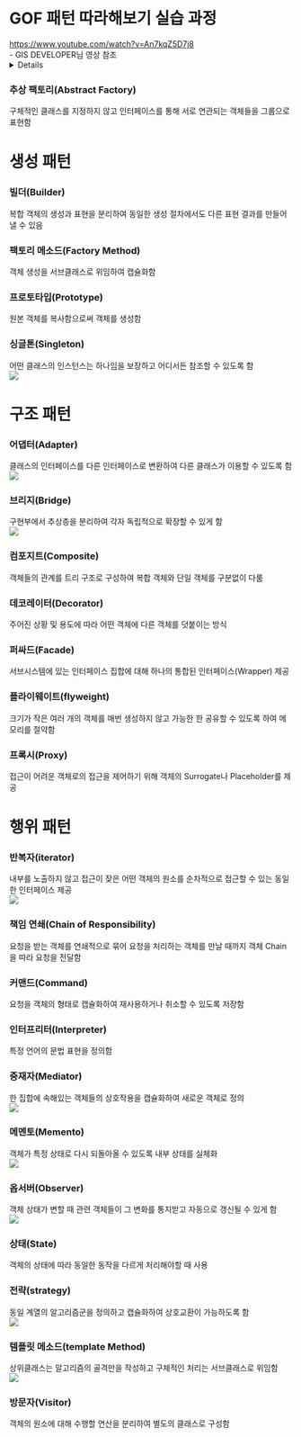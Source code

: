 # GOF 패턴 따라해보기 실습 과정
<u>
<a>https://www.youtube.com/watch?v=An7kqZ5D7j8</a>
</u><br>
- GIS DEVELOPER님 영상 참조 
<details>
개발환경 : Intellij, JDK 11 <br>
<ol>
<h4>목차</h4>
<li>iterator</li>
<li>strategy</li>
<li>Singleton</li>
<li>Bridge</li>
<li>template</li>
<li>Adapter</li>
<li>flyweight</li>
<li>Composite</li>
<li>Factory Method</li>
<li>Observer</li>
<li>Mediator</li>
<li>Memento</li>
<li>Proxy</li>
<li>Decorator</li>
<li>Chain of Responsibility</li>
<li>Prototype</li>
<li>Facade</li>
<li>Builder</li>
<li>Command</li>
<li>Abstract Factory</li>
<li>State</li>
<li>Interpreter</li>
<li>Visitor</li>
</ol>
</details>


### 추상 팩토리(Abstract Factory)
<summary>구체적인 클래스를 지정하지 않고 인터페이스를 통해 서로 연관되는 객체들을 그룹으로 표현함</summary>

# 생성 패턴
### 빌더(Builder)
<summary>복합 객체의 생성과 표현을 분리하여 동일한 생성 절차에서도 다른 표현 결과를 만들어낼 수 있음</summary>

### 팩토리 메소드(Factory Method)
<summary>객체 생성을 서브클래스로 위임하여 캡슐화함</summary>

### 프로토타입(Prototype)
<summary>원본 객체를 복사함으로써 객체를 생성함</summary>

### 싱글톤(Singleton)
<summary>어떤 클래스의 인스턴스는 하나임을 보장하고 어디서든 참조할 수 있도록 함
</summary>
<img src ="singleton.png"/>

# 구조 패턴
### 어댑터(Adapter)
<summary>클래스의 인터페이스를 다른 인터페이스로 변환하여 다른 클래스가 이용할 수 있도록 함
</summary>
<img src="adapter.png"/>

### 브리지(Bridge)
<summary>구현부에서 추상층을 분리하여 각자 독립적으로 확장할 수 있게 함
</summary>
<img src="bridge.png"/>

### 컴포지트(Composite)
<summary>객체들의 관계를 트리 구조로 구성하여 복합 객체와 단일 객체를 구분없이 다룸
</summary>

### 데코레이터(Decorator)
<summary>주어진 상황 및 용도에 따라 어떤 객체에 다른 객체를 덧붙이는 방식
</summary>

### 퍼싸드(Facade)
<summary>서브시스템에 있는 인터페이스 집합에 대해 하나의 통합된 인터페이스(Wrapper) 제공
</summary>

### 플라이웨이트(flyweight)
<summary>크기가 작은 여러 개의 객체를 매번 생성하지 않고 가능한 한 공유할 수 있도록 하여 메모리를 절약함
</summary>

### 프록시(Proxy)
<summary>접근이 어려운 객체로의 접근을 제어하기 위해 객체의 Surrogate나 Placeholder를 제공
</summary>

# 행위 패턴
### 반복자(iterator)
<summary>내부를 노출하지 않고 접근이 잦은 어떤 객체의 원소를 순차적으로 접근할 수 있는 동일한 인터페이스 제공</summary>
<img src="iterator.png">

### 책임 연쇄(Chain of Responsibility)
<summary>요청을 받는 객체를 연쇄적으로 묶어 요청을 처리하는 객체를 만날 때까지 객체 Chain을 따라 요청을 전달함
</summary>

### 커맨드(Command)
<summary>요청을 객체의 형태로 캡슐화하여 재사용하거나 취소할 수 있도록 저장함
</summary>

### 인터프리터(Interpreter)
<summary>특정 언어의 문법 표현을 정의함
</summary>

### 중재자(Mediator)
<summary>한 집합에 속해있는 객체들의 상호작용을 캡슐화하여 새로운 객체로 정의
</summary>
<img src="mediator.png">

### 메멘토(Memento)
<summary>객체가 특정 상태로 다시 되돌아올 수 있도록 내부 상태를 실체화
</summary>
<img src="memento.png">

### 옵서버(Observer)
<summary>객체 상태가 변할 때 관련 객체들이 그 변화를 통지받고 자동으로 갱신될 수 있게 함
</summary>
<img src="observer.png">

### 상태(State)
<summary>객체의 상태에 따라 동일한 동작을 다르게 처리해야할 때 사용
</summary>

### 전략(strategy)
<summary>동일 계열의 알고리즘군을 정의하고 캡슐화하여 상호교환이 가능하도록 함
</summary>
<img src="strategy.png">

### 템플릿 메소드(template Method)
<summary>상위클래스는 알고리즘의 골격만을 작성하고 구체적인 처리는 서브클래스로 위임함
</summary>
<img src="template.png">

### 방문자(Visitor)
<summary>객체의 원소에 대해 수행할 연산을 분리하여 별도의 클래스로 구성함
</summary>


